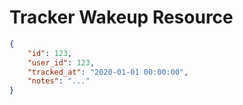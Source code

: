 # Tracker Wakeup Resource


```json
{
    "id": 123,
    "user_id": 123,
    "tracked_at": "2020-01-01 00:00:00",
    "notes": "..."
}
```
